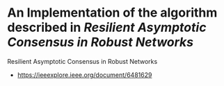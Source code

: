 # An Implementation of the algorithm described in *Resilient Asymptotic Consensus in Robust Networks*
Resilient Asymptotic Consensus in Robust Networks
* https://ieeexplore.ieee.org/document/6481629
